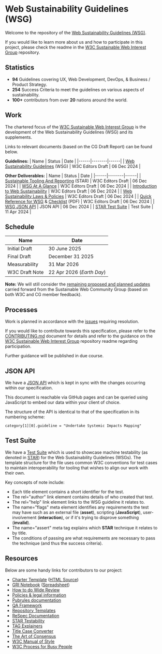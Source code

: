 # Web Sustainability Guidelines (WSG)
Welcome to the repository of the [Web Sustainability Guidelines (WSG)](https://w3c.github.io/sustainableweb-wsg/).

If you would like to learn more about us and how to participate in this project, please check the readme in the [W3C Sustainable Web Interest Group](https://github.com/w3c/sustainableweb-ig) repository.

## Statistics

 - **94** Guidelines covering UX, Web Development, DevOps, & Business / Product Strategy.
 - **254** Success Criteria to meet the guidelines on various aspects of sustainability.
 - **100+** contributors from over **20** nations around the world.

## Work

The chartered focus of the [W3C Sustainable Web Interest Group](https://www.w3.org/groups/ig/sustainableweb/) is the development of the Web Sustainability Guidelines (WSG) and its supplements.

Links to relevant documents (based on the CG Draft Report) can be found below.

**Guidelines:**
| Name | Status | Date |
|------|--------|------|
| [Web Sustainability Guidelines](https://w3c.github.io/sustainableweb-wsg/) (WSG) | W3C Editors Draft | 06 Dec 2024 |

**Other Deliverables:**
| Name | Status | Date |
|------|--------|------|
| [Sustainable Tooling And Reporting](https://w3c.github.io/sustainableweb-wsg/star.html) (STAR) | W3C Editors Draft | 06 Dec 2024 |
| [WSG At A Glance](https://w3c.github.io/sustainableweb-wsg/glance.html) | W3C Editors Draft | 06 Dec 2024 |
| [Introduction to Web Sustainability](https://w3c.github.io/sustainableweb-wsg/intro.html) | W3C Editors Draft | 06 Dec 2024 |
| [Web Sustainability Laws & Policies](https://w3c.github.io/sustainableweb-wsg/policies.html) | W3C Editors Draft | 06 Dec 2024 |
| [Quick Reference for WSG](https://w3c.github.io/sustainableweb-wsg/quickref.html) & [Checklist](https://w3c.github.io/sustainableweb-wsg/checklist.pdf) (PDF) | W3C Editors Draft | 06 Dec 2024 |
| [WSG JSON API](https://w3c.github.io/sustainableweb-wsg/guidelines.json) | JSON API | 06 Dec 2024 |
| [STAR Test Suite](https://github.com/w3c/sustainableweb-wsg/tree/main/test-suite) | Test Suite | 11 Apr 2024 |

## Schedule

|Name|Date|
|----|----|
|Initial Draft | 30 June 2025 |
|Final Draft | December 31 2025 |
|Measurability | 31 Mar 2026 |
|W3C Draft Note | 22 Apr 2026 (*Earth Day*) |
<!--
|Horizontal Review | TBD |
|W3C Note | TBD |
|W3C Statement | TBD |
-->

**Note:** We will still consider the [remaining proposed and planned updates](https://docs.google.com/presentation/d/1dcuSMLcAF8jTHNCovOfs31zrjCr3rtrwzTXRLSy3lAk/edit?usp=sharing) carried forward from the Sustainable Web Community Group (based on both W3C and CG member feedback).

## Processes

Work is planned in accordance with the [issues](https://github.com/w3c/sustainableweb-wsg/issues) requiring resolution.

If you would like to contribute towards this specification, please refer to the [CONTRIBUTING.md](IG-CONTRIBUTING.md) document for details and refer to the guidance on the [W3C Sustainable Web Interest Group](https://github.com/w3c/sustainableweb-ig) repository readme regarding participation.

Further guidance will be published in due course.

## JSON API

We have a [JSON API](https://w3c.github.io/sustainableweb-wsg/guidelines.json) which is kept in sync with the changes occurring within our specification.

This document is reachable via GitHub pages and can be queried using JavaScript to embed our data within your client of choice.

The structure of the API is identical to that of the specification in its numbering scheme:

```
category[1][0].guideline = "Undertake Systemic Impacts Mapping"
```

## Test Suite

We have a [Test Suite](https://github.com/w3c/sustainableweb-wsg/tree/main/test-suite) which is used to showcase machine testability (as denoted in [STAR](https://w3c.github.io/sustainableweb-wsg/star.html)) for the Web Sustainability Guidelines (WSGs). The template structure for the file uses common W3C conventions for test cases to maintain interoperability for tooling that wishes to align our work with their own.

Key concepts of note include:
- Each title element contains a short identifier for the test.
- The rel="author" link element contains details of who created that test.
- The rel="help" link element links to the WSG guideline it relates to.
- The name="flags" meta element identifies any requirements the test may have such as an external file (**asset**), scripting (**JavaScript**), user-involvement (**interaction**), or if it's trying to disprove something (**invalid**).
- The name="assert" meta tag explains which **STAR** technique it relates to by title.
- The conditions of passing are what requirements are necessary to pass the technique (and thus the success criteria).

## Resources

Below are some handy links for contributors to our project:

 - [Charter Template](https://w3c.github.io/charter-drafts/charter-template.html) ([HTML Source](https://github.com/w3c/charter-drafts/blob/gh-pages/charter-template.html))
 - [GRI Notebook](GRI.ipynb) ([Spreadsheet](https://docs.google.com/spreadsheets/d/12nGydnSv24fvmvCM-665_pFGPG9u3RgTwe1sCz4eiGk/edit?usp=sharing))
 - [How to do Wide Review](https://www.w3.org/Guide/documentreview/)
 - [Policies & legal information](https://www.w3.org/policies/)
 - [Pubrules documentation](https://www.w3.org/pubrules/doc/)
 - [QA Framework](https://www.w3.org/TR/qaframe-spec/)
 - [Repository Templates](https://github.com/w3c/ash-nazg/tree/master/templates)
 - [ReSpec Documentation](https://respec.org/docs/)
 - [STAR Testability](https://docs.google.com/spreadsheets/d/1DKfIdm0mHkyzTVv41hogUdh41SnLkk9Uwkc8Nm6bqD4/edit?usp=sharing)
 - [TAG Explainers](https://tag.w3.org/explainers/)
 - [Title Case Converter](https://titlecaseconverter.com/)
 - [The Art of Consensus](https://www.w3.org/Guide/)
 - [W3C Manual of Style](https://www.w3.org/Guide/manual-of-style/)
 - [W3C Process for Busy People](https://github.com/w3c/wg-effectiveness/blob/main/process.md)